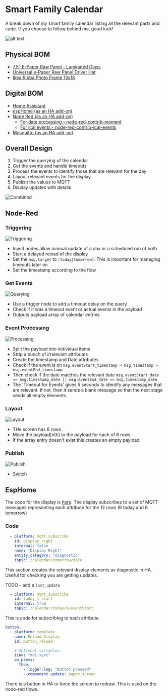 # Smart Family Calendar

A break down of my smart family calendar listing all the relevant parts and code. If you choose to follow behind me, good luck!

![alt text](./assets/mounted.jpg)

## Physical BOM

* [7.5" E-Paper Raw Panel - Laminated Glass](https://thepihut.com/products/7-5-e-paper-raw-panel-fully-laminated-800x480)
* [Universal e-Paper Raw Panel Driver Hat](https://thepihut.com/products/universal-e-paper-raw-panel-driver-hat)
* [Ikea Ribba Photo Frame 13x18](https://www.ikea.com/gb/en/p/ribba-frame-white-70378414/#content)

## Digital BOM

* [Home Assistant](https://www.home-assistant.io/)
* [espHome (as an HA add-on)](https://esphome.io/)
* [Node Red (as an HA add-on)](https://nodered.org/)
  * [For date processing - node-red-contrib-moment](https://flows.nodered.org/node/node-red-contrib-moment)
  * [For ical events - node-red-contrib-ical-events](https://flows.nodered.org/node/node-red-contrib-ical-events)
* [Mosquitto (as an HA add-on)](https://mosquitto.org/)

## Overall Design

1. Trigger the querying of the calendar
2. Get the events and handle timeouts
3. Process the events to identify those that are relevant for the day
4. Layout relevant events for the display
5. Publish the values to MQTT
6. Display updates with details

![Combined](assets/NR-1-Total.png)

## Node-Red

### Triggering 

![Triggering](assets/NR-1-Trigger.png)

* Inject nodes allow manual update of a day or a scheduled run of both
* Start a delayed reload of the display
* Set the `msg.target` to `[today|tomorrow]`. This is important for managing timeouts later on
* Set the timestamp according to the flow

### Get Events

![Querying](assets/NR2-Query.png)

* Use a trigger node to add a timeout delay on the query
* Check if it was a timeout event or actual events in the payload
* Outputs payload array of calendar entries

### Event Processing

![Processing](assets/NR3-Process.png)

* Split the payload into individual items
* Strip a bunch of irrelevant attributes
* Create the timestamp and Date attributes
* Check if the event is on `msg.eventStart_timestamp < msg.timestamp > msg.eventEnd_timestamp`
* Then check if the date matches the relevant date `msg.eventStart_date == msg.timestamp_date || msg.eventEnd_date == msg.timestamp_date`
* The 'Timeout for Events' gives 5 seconds to identify any messages that are relevant. If not, then it sends a blank message so that the next stage sends all empty elements.

### Layout

![Layout](assets/NR4-Layout.png)

* THe screen has 6 rows. 
* Move the payload[nth] to the payload for each of 6 rows. 
* If the array entry doesn't exist this creates an empty payload.

### Publish

![Publish](assets/NR5-Publish.png)

* Switch 

## EspHome

The code for the display is [here](esphome/hall-epaper.yaml). The display subscribes to a set of MQTT messages representing each attribute for the 12 rows (6 today and 6 tomorrow)

### Code

```yaml
  - platform: mqtt_subscribe
    id: display_right
    internal: false
    name: "Display Right"
    entity_category: "diagnostic"
    topic: /calendar/tomorrow/date
```
This section creates the relevant display elements as diagnostic in HA. Useful for checking you are getting updates. 

TODO - add a `last_update`

```yaml
  - platform: mqtt_subscribe
    id: today_1_start
    internal: true
    topic: /calendar/today/0/eventStart
```
This is code for subscribing to each attribute.

```yaml
button:
  - platform: template
    name: Reload Display
    id: button_reload

    # Optional variables:
    icon: "mdi:sync"
    on_press:
      then:
        - logger.log: "Button pressed"
        - component.update: paper_screen
```
There is a button in HA to force the screen to redraw. This is used on the node-red flows.